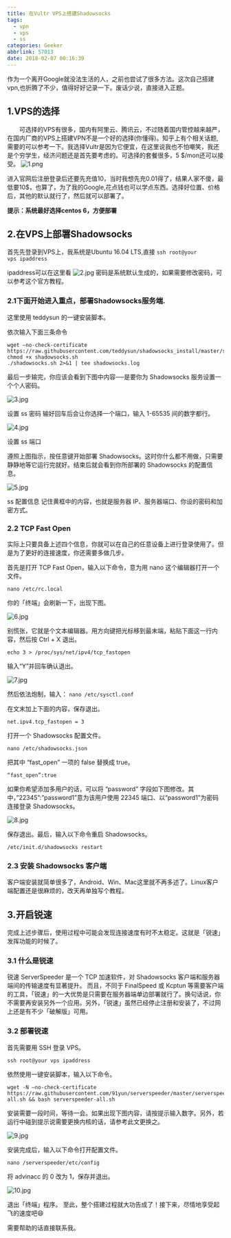 ```yaml
---
title: 在Vultr VPS上搭建Shadowsocks
tags:
  - vpn
  - vps
  - ss
categories: Geeker
abbrlink: 57013
date: 2018-02-07 00:16:39
---
```

作为一个离开Google就没法生活的人，之前也尝试了很多方法。这次自己搭建vpn,也折腾了不少，值得好好记录一下。废话少说，直接进入正题。

## 1.VPS的选择
　　可选择的VPS有很多，国内有阿里云、腾讯云，不过随着国内管控越来越严，在国内厂商的VPS上搭建VPN不是一个好的选择(你懂得)。知乎上有个相关话题,需要的可以参考一下。我选择Vultr是因为它便宜，在这里说我也不怕嘲笑，我还是个穷学生，经济问题还是首先要考虑的。可选择的套餐很多，5 $/mon还可以接受。
![1.png](https://i.loli.net/2018/03/07/5a9f517f5e486.png)
<!--more-->

进入官网后注册登录后还要先充值10，当时我想先充0.01得了，结果人家不傻，最低要10$，也算了，为了我的Google,花点钱也可以学点东西。选择好位置、价格后，其他的默认就行了，然后就可以部署了。

<b>提示：系统最好选择centos 6，方便部署</b>

## 2.在VPS上部署Shadowsocks
首先先登录到VPS上，我系统是Ubuntu 16.04 LTS,直接
<code>ssh root@your vps ipaddress</code>

ipaddress可以在这里看
![2.jpg](https://i.loli.net/2018/03/07/5a9f517f28365.jpg)
密码是系统默认生成的，如果需要修改密码，可以参考这个官方教程。

### 2.1下面开始进入重点，部署Shadowsocks服务端.
这里使用 teddysun 的一键安装脚本。

依次输入下面三条命令

<pre><code>wget –no-check-certificate https://raw.githubusercontent.com/teddysun/shadowsocks_install/master/shadowsocks.sh
chmod +x shadowsocks.sh
./shadowsocks.sh 2>&1 | tee shadowsocks.log</code></pre>

最后一步输完，你应该会看到下图中内容──是要你为 Shadowsocks 服务设置一个个人密码。

![3.jpg](https://i.loli.net/2018/03/07/5a9f517f2ecf9.jpg)

设置 ss 密码
输好回车后会让你选择一个端口，输入 1-65535 间的数字都行。

![4.jpg](https://i.loli.net/2018/03/07/5a9f517f49a08.jpg)

设置 ss 端口

遵照上图指示，按任意键开始部署 Shadowsocks。这时你什么都不用做，只需要静静地等它运行完就好。结束后就会看到你所部署的 Shadowsocks 的配置信息。

![5.jpg](https://i.loli.net/2018/03/07/5a9f517f4f519.jpg)

ss 配置信息
记住黄框中的内容，也就是服务器 IP、服务器端口、你设的密码和加密方式。

### 2.2 TCP Fast Open
实际上只要具备上述四个信息，你就可以在自己的任意设备上进行登录使用了。但是为了更好的连接速度，你还需要多做几步。

首先是打开 TCP Fast Open，输入以下命令，意为用 nano 这个编辑器打开一个文件。

<code>nano /etc/rc.local</code> 

你的「终端」会刷新一下，出现下图。

![6.jpg](https://i.loli.net/2018/03/07/5a9f517f50dae.jpg)

别慌张，它就是个文本编辑器。用方向键把光标移到最末端，粘贴下面这一行内容，然后按 Ctrl + X 退出。

<code>echo 3 > /proc/sys/net/ipv4/tcp_fastopen</code>

输入“Y”并回车确认退出。

![7.jpg](https://i.loli.net/2018/03/07/5a9f517f524d2.jpg)

然后依法炮制，输入：
<code>nano /etc/sysctl.conf</code>

在文末加上下面的内容，保存退出。

<code>net.ipv4.tcp_fastopen = 3</code>

打开一个 Shadowsocks 配置文件。

<code>nano /etc/shadowsocks.json</code>

把其中 “fast_open” 一项的 false 替换成 true。

<code>“fast_open”:true</code>

如果你希望添加多用户的话，可以将 “password” 字段如下图修改。其中，”22345”:”password1”意为该用户使用 22345 端口、以“password1”为密码连接登录 Shadowsocks。

![8.jpg](https://i.loli.net/2018/03/07/5a9f517f53bc0.jpg)

保存退出。最后，输入以下命令重启 Shadowsocks。

<code>/etc/init.d/shadowsocks restart</code>

### 2.3 安装 Shadowsocks 客户端
客户端安装就简单很多了，Android、Win、Mac这里就不再多述了。Linux客户端配置还是很麻烦的，改天再单独写个教程。

## 3.开启锐速
完成上述步骤后，使用过程中可能会发现连接速度有时不太稳定。这就是「锐速」发挥功能的时候了。

### 3.1 什么是锐速
锐速 ServerSpeeder 是一个 TCP 加速软件，对 Shadowsocks 客户端和服务器端间的传输速度有显著提升。
而且，不同于 FinalSpeed 或 Kcptun 等需要客户端的工具，「锐速」的一大优势是只需要在服务器端单边部署就行了。换句话说，你不需要再安装另外一个应用。另外，「锐速」虽然已经停止注册和安装了，不过网上还是有不少「破解版」可用。

### 3.2 部署锐速
首先需要用 SSH 登录 VPS。

<code>ssh root@your vps ipaddress</code>

依然使用一键安装脚本，输入以下命令。

<pre><code>wget -N –no-check-certificate https://raw.githubusercontent.com/91yun/serverspeeder/master/serverspeeder-all.sh && bash serverspeeder-all.sh</code></pre>


安装需要一段时间，等待一会。如果出现下图内容，请按提示输入数字。另外，若运行中碰到提示说需要更换内核的话，请参考此文更换之。

![9.jpg](https://i.loli.net/2018/03/07/5a9f517f60327.jpg)

安装完成后，输入以下命令打开配置文件。

<code>nano /serverspeeder/etc/config</code>

将 advinacc 的 0 改为 1，保存并退出。

![10.jpg](https://i.loli.net/2018/03/07/5a9f517f5cdf7.jpg)

退出「终端」程序。
至此，整个搭建过程就大功告成了！接下来，尽情地享受起飞的速度吧😄


需要帮助的话直接联系我。